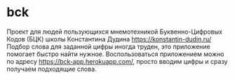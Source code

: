 # bck
Проект для людей пользующихся мнемотехникой Буквенно-Цифровых Кодов (БЦК) школы Константина Дудина https://konstantin-dudin.ru/
Подбор слова для заданной цифры иногда труден, это приложение помогает быстро найти нужное.
Воспользоваться приложением можно по адресу https://bck-app.herokuapp.com/, просто вводим цифры и сразу получаем подходящие слова. 
